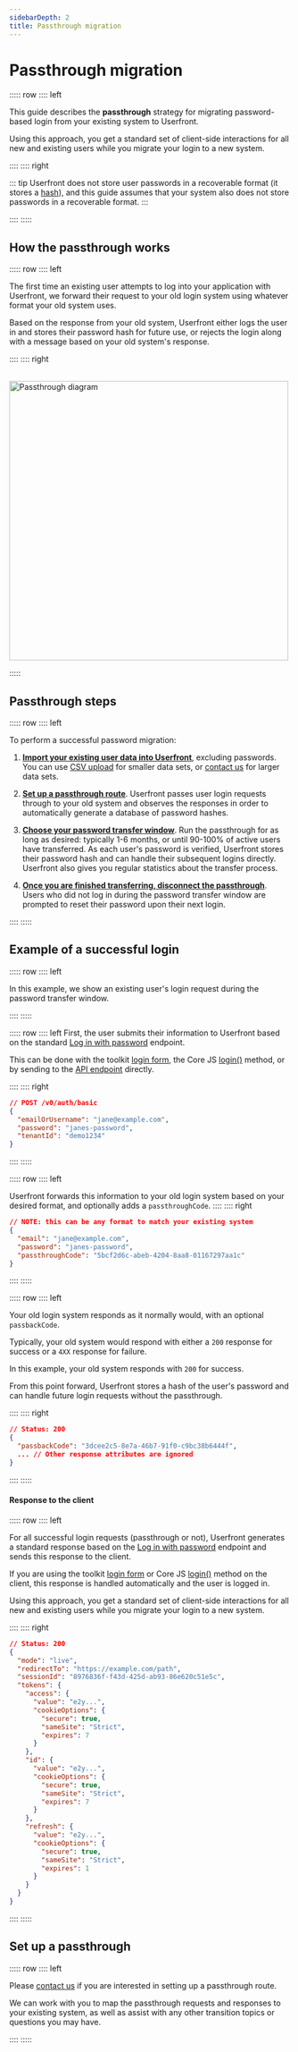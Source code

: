 ```yaml
---
sidebarDepth: 2
title: Passthrough migration
---
```


# Passthrough migration

::::: row
:::: left

This guide describes the **passthrough** strategy for migrating password-based login from your existing system to Userfront.

Using this approach, you get a standard set of client-side interactions for all new and existing users while you migrate your login to a new system.

::::
:::: right

::: tip
Userfront does not store user passwords in a recoverable format (it stores a [hash](https://en.wikipedia.org/wiki/Cryptographic_hash_function)), and this guide assumes that your system also does not store passwords in a recoverable format.
:::

::::
:::::

## How the passthrough works

::::: row
:::: left

The first time an existing user attempts to log into your application with Userfront, we forward their request to your old login system using whatever format your old system uses.

Based on the response from your old system, Userfront either logs the user in and stores their password hash for future use, or rejects the login along with a message based on your old system's response.

::::
:::: right

<br/>

<img src="https://res.cloudinary.com/component/image/upload/v1650036211/guide/passthrough-diagram.png" alt="Passthrough diagram" style="width: 500px;max-width:100%;">

:::::

## Passthrough steps

::::: row
:::: left

To perform a successful password migration:

1. <u>**Import your existing user data into Userfront**</u>, excluding passwords. You can use [CSV upload](/guide/import-export.html) for smaller data sets, or [contact us](mailto:team@userfront.com) for larger data sets.

2. <u>**Set up a passthrough route**</u>. Userfront passes user login requests through to your old system and observes the responses in order to automatically generate a database of password hashes.

3. <u>**Choose your password transfer window**</u>. Run the passthrough for as long as desired: typically 1-6 months, or until 90-100% of active users have transferred. As each user's password is verified, Userfront stores their password hash and can handle their subsequent logins directly. Userfront also gives you regular statistics about the transfer process.

4. <u>**Once you are finished transferring, disconnect the passthrough**</u>. Users who did not log in during the password transfer window are prompted to reset their password upon their next login.

::::
:::::

## Example of a successful login

::::: row
:::: left

In this example, we show an existing user's login request during the password transfer window.

::::
:::::

::::: row
:::: left
First, the user submits their information to Userfront based on the standard [Log in with password](/docs/api-client.html#log-in-with-password) endpoint.

This can be done with the toolkit [login form](/guide/toolkit/automatic-login-form-html.html), the Core JS [login()](/docs/js.html#login-via-password-method) method, or by sending to the [API endpoint](/docs/api-client.html#log-in-with-password) directly.

::::
:::: right

```json
// POST /v0/auth/basic
{
  "emailOrUsername": "jane@example.com",
  "password": "janes-password",
  "tenantId": "demo1234"
}
```

::::
:::::

::::: row
:::: left

Userfront forwards this information to your old login system based on your desired format, and optionally adds a `passthroughCode`.
::::
:::: right

```json
// NOTE: this can be any format to match your existing system
{
  "email": "jane@example.com",
  "password": "janes-password",
  "passthroughCode": "5bcf2d6c-abeb-4204-8aa8-01167297aa1c"
}
```

::::
:::::

::::: row
:::: left

Your old login system responds as it normally would, with an optional `passbackCode`.

Typically, your old system would respond with either a `200` response for success or a `4XX` response for failure.

In this example, your old system responds with `200` for success.

From this point forward, Userfront stores a hash of the user's password and can handle future login requests without the passthrough.

::::
:::: right

```json
// Status: 200
{
  "passbackCode": "3dcee2c5-8e7a-46b7-91f0-c9bc38b6444f",
  ... // Other response attributes are ignored
}
```

::::
:::::

#### Response to the client

::::: row
:::: left

For all successful login requests (passthrough or not), Userfront generates a standard response based on the [Log in with password](https://userfront.com/docs/api-client.html#log-in-with-password) endpoint and sends this response to the client.

If you are using the toolkit [login form](/guide/toolkit/automatic-login-form-html.html) or Core JS [login()](/docs/js.html#login-via-password-method) method on the client, this response is handled automatically and the user is logged in.

Using this approach, you get a standard set of client-side interactions for all new and existing users while you migrate your login to a new system.

::::
:::: right

```json
// Status: 200
{
  "mode": "live",
  "redirectTo": "https://example.com/path",
  "sessionId": "8976836f-f43d-425d-ab93-86e620c51e5c",
  "tokens": {
    "access": {
      "value": "e2y...",
      "cookieOptions": {
        "secure": true,
        "sameSite": "Strict",
        "expires": 7
      }
    },
    "id": {
      "value": "e2y...",
      "cookieOptions": {
        "secure": true,
        "sameSite": "Strict",
        "expires": 7
      }
    },
    "refresh": {
      "value": "e2y...",
      "cookieOptions": {
        "secure": true,
        "sameSite": "Strict",
        "expires": 1
      }
    }
  }
}
```

::::
:::::

## Set up a passthrough

::::: row
:::: left

Please [contact us](mailto:team@userfront.com) if you are interested in setting up a passthrough route.

We can work with you to map the passthrough requests and responses to your existing system, as well as assist with any other transition topics or questions you may have.

::::
:::::
